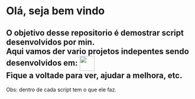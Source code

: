 <h1>Olá, seja bem vindo</h1>
<div style="display: inline_block">
  <h2>O objetivo desse repositorio é demostrar script desenvolvidos por min.<br>
  Aqui vamos der vario projetos indepentes sendo desenvolvidos em: <img align="center" height="40" width="40" src="https://cdn.jsdelivr.net/gh/devicons/devicon/icons/python/python-original.svg"> <br>
  Fique a voltade para ver, ajudar a melhora, etc.<br></h2>
</div>
Obs: dentro de cada script tem o que ele faz.
